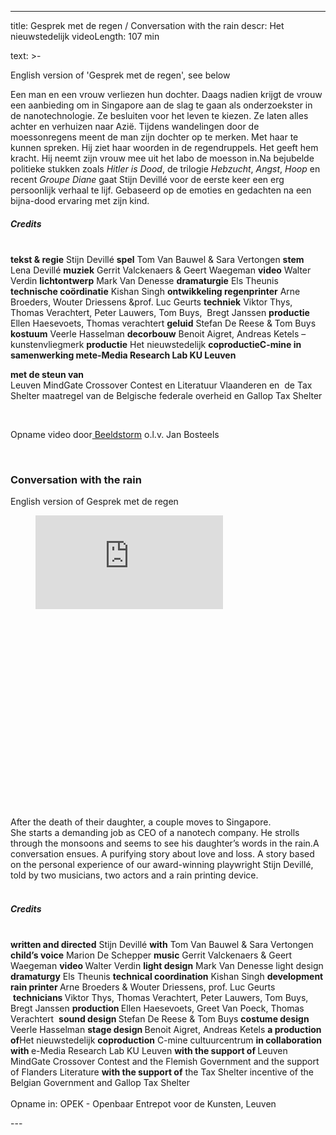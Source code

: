 
---
title: Gesprek met de regen / Conversation with the rain
descr: Het nieuwstedelijk
videoLength: 107 min

text: >-
  <p>English version of 'Gesprek met de regen', see below<a><br></a></p><p>Een man en een vrouw verliezen hun dochter. Daags nadien krijgt de vrouw een aanbieding om in Singapore aan de slag te gaan als onderzoekster in de nanotechnologie. Ze besluiten voor het leven te kiezen. Ze laten alles achter en verhuizen naar Azië. Tijdens wandelingen door de moessonregens meent de man zijn dochter op te merken. Met haar te kunnen spreken. Hij ziet haar woorden in de regendruppels. Het geeft hem kracht. Hij neemt zijn vrouw mee uit het labo de moesson in.Na bejubelde politieke stukken zoals <em>Hitler is Dood</em>, de trilogie <em>Hebzucht</em>, <em>Angst</em>, <em>Hoop</em> en recent <em>Groupe Diane</em> gaat Stijn Devillé voor de eerste keer een erg persoonlijk verhaal te lijf. Gebaseerd op de emoties en gedachten na een bijna-dood ervaring met zijn kind.<strong>‍</strong></p><h5><strong>Credits</strong></h5><p><strong>‍</strong><br><strong>tekst &amp; regie</strong> Stijn Devillé <strong>spel</strong> Tom Van Bauwel &amp; Sara Vertongen <strong>stem</strong><br>Lena Devillé <strong>muziek</strong> Gerrit Valckenaers &amp; Geert Waegeman <strong>video</strong> Walter Verdin <strong>lichtontwerp</strong> Mark Van Denesse <strong>dramaturgie</strong> Els Theunis <strong>technische coördinatie</strong> Kishan Singh <strong>ontwikkeling regenprinter</strong> Arne Broeders, Wouter Driessens &amp;prof. Luc Geurts <strong>techniek</strong> Viktor Thys, Thomas Verachtert, Peter Lauwers, Tom Buys, &nbsp;Bregt Janssen <strong>productie</strong> Ellen Haesevoets, Thomas verachtert <strong>geluid</strong> Stefan De Reese &amp; Tom Buys <strong>kostuum</strong> Veerle Hasselman <strong>decorbouw</strong> Benoit Aigret, Andreas Ketels – kunstenvliegmerk <strong>productie</strong> Het nieuwstedelijk <strong>coproductieC-mine in samenwerking mete-Media Research Lab KU Leuven</strong></p><p><strong>met de steun van</strong><br>Leuven MindGate Crossover Contest en Literatuur Vlaanderen en &nbsp;de Tax Shelter maatregel van de Belgische federale overheid en Gallop Tax Shelter</p><p>‍</p><p>Opname video door<a href="http://www.beeldstorm.be"> Beeldstorm</a> o.l.v. Jan Bosteels&nbsp;</p><p>‍</p><h3><strong>Conversation with the rain</strong></h3><p><strong>‍</strong>English version of Gesprek met de regen</p><figure class="w-richtext-figure-type-video w-richtext-align-fullwidth" style="padding-bottom:56.33802816901409%"><div><iframe allowfullscreen="true" frameborder="0" scrolling="no" src="https://player.vimeo.com/video/315647605"></iframe></div></figure><p>‍<br><br>After the death of their daughter, a couple moves to Singapore.<br>She starts a demanding job as CEO of a nanotech company. He strolls through the monsoons and seems to see his daughter’s words in the rain.A conversation ensues. A purifying story about love and loss. A story based on the personal experience of our award-winning playwright Stijn Devillé, told by two musicians, two actors and a rain printing device.<br>‍</p><h5><strong>Credits</strong></h5><p><br><strong>written and directed</strong> Stijn Devillé <strong>with</strong> Tom Van Bauwel &amp; Sara Vertongen <strong>child’s voice</strong> Marion De Schepper <strong>music</strong> Gerrit Valckenaers &amp; Geert Waegeman <strong>video </strong>Walter Verdin <strong>light design</strong> Mark Van Denesse light design <strong>dramaturgy</strong> Els Theunis <strong>technical coordination</strong> Kishan Singh <strong>development rain printer </strong>Arne Broeders &amp; Wouter Driessens, prof. Luc Geurts &nbsp;<strong>technicians </strong>Viktor Thys, Thomas Verachtert, Peter Lauwers, Tom Buys, Bregt Janssen <strong>production </strong>Ellen Haesevoets, Greet Van Poeck, Thomas Verachtert &nbsp;<strong>sound design </strong>Stefan De Reese &amp; Tom Buys <strong>costume design</strong> Veerle Hasselman <strong>stage design </strong>Benoit Aigret, Andreas Ketels <strong>a production of</strong>Het nieuwstedelijk <strong>coproduction</strong> C-mine cultuurcentrum <strong>in collaboration with </strong>e-Media Research Lab KU Leuven <strong>with the support of </strong>Leuven MindGate Crossover Contest and the Flemish Government and the support of Flanders Literature <strong>with the support of</strong> the Tax Shelter incentive of the Belgian Government and Gallop Tax Shelter<br><br>Opname in: OPEK - Openbaar Entrepot voor de Kunsten, Leuven<br></p>
---
